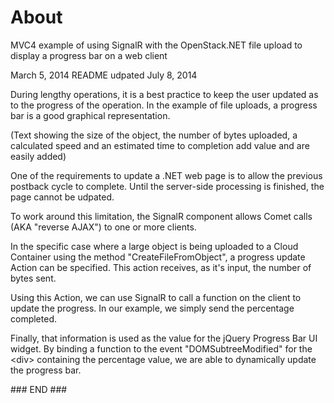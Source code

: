 # About
MVC4 example of using SignalR with the OpenStack.NET file upload to display a progress bar on a web client

March 5, 2014
README udpated July 8, 2014

During lengthy operations, it is a best practice to keep the user updated as to the progress of the operation. In the example of file uploads, a progress bar is a good graphical representation.

(Text showing the size of the object, the number of bytes uploaded, a calculated speed and an estimated time to completion add value and are easily added)

One of the requirements to update a .NET web page is to allow the previous postback cycle to complete. Until the server-side processing is finished, the page cannot be udpated.

To work around this limitation, the SignalR component allows Comet calls (AKA "reverse AJAX") to one or more clients.

In the specific case where a large object is being uploaded to a Cloud Container using the method "CreateFileFromObject", a progress update Action can be specified. This action receives, as it's input, the number of bytes sent.

Using this Action, we can use SignalR to call a function on the client to update the progress. In our example, we simply send the percentage completed.

Finally, that information is used as the value for the jQuery Progress Bar UI widget. By binding a function to the event "DOMSubtreeModified" for the <div\> containing the percentage value, we are able to dynamically update the progress bar.

\### END \###
